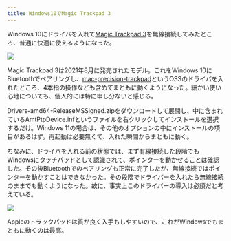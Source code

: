 ```yaml
---
title: Windows10でMagic Trackpad 3
---
```

Windows 10にドライバを入れて[Magic Trackpad 3](https://www.amazon.co.jp/dp/B09BTT6FJ9)を無線接続してみたところ、普通に快適に使えるようになった。

![](https://lh3.googleusercontent.com/docs/ADP-6oH-HlMO7EcGABFlryDkPz5HmfoZzDIEoVSgoqhLyxjMAcPVCkqLVO6CHtv2FgDyfrd2LCO1Vslc0hSHVIN9oCoj8Jr_azKrkRQyLXMqxCiHLJ2kxwT0r7pEi4t3CX_CcubHiyYqMtXrSvdtEPw339isrJccyN2aD4d5XYfWJXz75YHBILq3s_PyI_N1ugBEEdJl_Xvf4T7BoJ_iGtSNGDo6aV7Y3lNyNktKYdhCTwWxocNQ9aXtsKLjJbCQywUfAB7rq9ggVB4OJjI90Un03HC4qNGqlQALUnHFQaFH_CHMWLsdNaCwKn5kR_5dA4pmWqSK01cU4MuZVykLqnhM3GWD3yDp1bLRUbaG7g79BUz-OXrd15CEMhZTJHJ2c1Pe85Yurt9zElyfB6g64lgvdZxx8YTMv8LLptQsVUBNDOxDL9d6lW_R9yikLKHOAHGQ7RlhYAgO75L8Fs-fy2hsJFWZRSznI47-4UTYQNPaIlpax82TYJqUIrqh2kjvNzVcTNxSGgNLWou_Mh8-anVEy3nnokMzg7WUO9l_KoVZvQbGPsrX-l6Q6-kR8Hsgasu_7eLnPGRMZP5Ph-kv2R-4wo9q6GWGF8lsCGZ_sO_muLc9bKE6C27-7tBF_cl41_1Fy1IYmrxQ-hgUYk46Xcb-dEqbng5YrH5DKc-koRTVEykYOzvRsecdwgeLiAjnEzeQojqEn6m2MkgyFWRigxF7vGMtKQXw0R6Vr1cLI9YEqrBmZZ-9mxSwz6FP5DK1CaZuKQOxi1hFwjxfefbKg2R-6IMN1VlV9_MPgSfUZRIEbCITVxswUplmj1Qvuhr8fZOYQZqFY1FH3MgMpng62Ng53txgxcAGmcT7eylKb1k4VRlH2XaZ1KOoYU-qYffleGXJrr7Y_rQcna6x0RtZ2JpyXFt6mQidQkDJx_BzIsCDUBfMf8EhL-4qfq6KfNzd0GpbbbrlrqBLvzk81vQNH6gcgD_B3Lou21S34ug7-D1NOU5N6tMvC65SUuzoENGWaqQPYvSCe1NM2aNyBwUJlQRhaRK7w4uqWTcetP1fORE0WAeBWL6kXZyOHl6L7hAdFGTXEyqt7NL9xbcIRo6C2KwIY7glN-EI39Now1AyE_ZwHpf7_MR-kb_ejo4d4MEX-OL56nzTFOwSjlM5qY9ulIxv9eKWZGVqlbUZtSBDfMhc7tgOjIVmWcK7IH0mARk69H25rFbFcaKrerUgih6uM43nV7dAXlbilcU1VJfaCc_vuCtabr--Ow)

Magic Trackpad 3は2021年8月に発売されたモデル。これをWindows 10にBluetoothでペアリングし、[mac-precision-trackpad](https://github.com/imbushuo/mac-precision-touchpad)というOSSのドライバを入れたところ、4本指の操作なども含めてまともに動くようになった。細かい使い心地についても、個人的には特に申し分ないと感じる。

Drivers-amd64-ReleaseMSSigned.zipをダウンロードして展開し、中に含まれているAmtPtpDevice.infというファイルを右クリックしてインストールを選択するだけ。Windows 11の場合は、その他のオプションの中にインストールの項目があるはず。再起動は必要無くて、入れた瞬間からまともに動く。

ちなみに、ドライバを入れる前の状態では、まず有線接続した段階でもWindowsにタッチパッドとして認識されて、ポインターを動かせることは確認した。その後Bluetoothでのペアリングも正常に完了したが、無線接続ではポインターを動かすことはできなかった。その段階でドライバーを入れたら無線接続のままでも動くようになった。故に、事実上このドライバーの導入は必須だと考えている。

![](https://lh3.googleusercontent.com/docs/ADP-6oFdDj_awFUTd8M5fgV6H0nqIw3_3antf54fEgZzEzFdKzYST5_pgjBB6CyRVZOFiEx0mpuQXdh5S6HsDMp2t7pgDxF-omMKd7dmlrt2DSpjT_XV_3AOZTOnFq_7LMnMIR0VHRx9MGktLFAyiNZkvs2xLJk-gHyFkv90JRLRuYUwZBBunRWPswNfmdnCgRSjcIebOXiF08MJz946IcnJN75fsRLr8rOnTCoQHUZkgGPcCoJDbESH11sk3iJGBWflqS0CUZ0IR1O05gvIvrSyO9vVYfSxEScYIpwDCk4w9DRs1p0kKQR0pkKAom036_7WCrS5Nq8SDH5TUe1VCmJr0i5oKGVxa3Mgi_kBFWp-ZhSDUiqMbjc9kfKz5I7K0y73X1eNWFgYeAjRiXXC617NKxFlaaUFLOXIGSSRRnT3nBt4oaLJLeBRTk8MGFn6bzx7XNc6ryVauifzIe4VhaVSzZFI-A9JiNqwC5vc2qAEVny-xV9XEKtlVuUoqfUJpyyK1a70uzCRc8ejQ8tkXKg33I_NaCuKCBhqdith0uznJMvPDqr8jpi0ygiqbwVBDo8pxV5EoFZri1YUq5PjmWLW2d9WWQfwYpy5EihgtGvHoqHbkf6_HyuSjO0O5D2gaB6TVuwzxRSJH0ITa8GsdbmNi3OGLTNJhVaUcWq9s2Zvv99t5sTIk6T1qVhx5TQlDuncrZ2I9Zjk5RdGZ0tPAmmZGyaCulyb2ndkGBjAWowThiaG78UkBlqftqp6yafC2eJYm5RAFFydfZSkYQomfYAK_-reSFhtvVUHzv4Kd-bMaHy8v1RAyr1L-QywrFVSu1NphY33EKZj36AHOqpoY1SmReOUWtToB7AgfDPC3b3cltH9i703TaVKW7jSJkTth9D9X7r94Ef57TcPF_F-BHLYuQFDe5DDzOUrbC55l9D75OzNg0vjDqhREePxbauLaMe2CP8gziNbPAbgjMN6RxRI1Zqgpk-EioY8B3rkJrwUvCAYGJ4SDCM9ziBO6z8-bW92UDXBweI7Nac23QXnZzzdjivMsHRMnZ76nortr5qzyuSKrJJHFjd9r0w_i9JUlAiCPbdA4-Y5PL1DwSUQWVO8PXs8-B_5RrPqRAk27OQGGB_Pbb0iDpW0_tC1m30H4KMMJqKeW92nKb9PljZsr5WRYsB_nwWWv1NwP3NW3bziS_L7vQCg6Pl7HkSn0AsOcwMqKUA1tnfsddNJvAoVvLym4-PC25W4NpqV56a1a4J7q_lA8lsDdg)

Appleのトラックパッドは質が良く入手もしやすいので、これがWindowsでもまともに動くのは最高。
